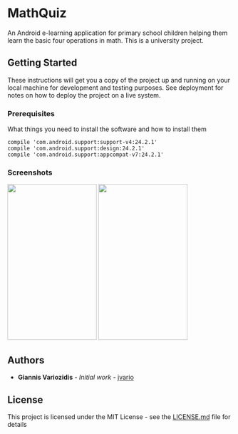 # MathQuiz
An Android e-learning application for primary school children helping them learn  the basic four operations in math. This is a university project.

## Getting Started

These instructions will get you a copy of the project up and running on your local machine for development and testing purposes. See deployment for notes on how to deploy the project on a live system.

### Prerequisites

What things you need to install the software and how to install them

```
compile 'com.android.support:support-v4:24.2.1'
compile 'com.android.support:design:24.2.1'
compile 'com.android.support:appcompat-v7:24.2.1'
```

### Screenshots
<img src="https://user-images.githubusercontent.com/19184453/80913611-8f568900-8d4e-11ea-9fe7-9a2ecfa9ae2a.png" width="200" height="350"> <img src="https://user-images.githubusercontent.com/19184453/80913624-a4cbb300-8d4e-11ea-948e-753f4c9480ee.png" width="200" height="350" />


## Authors

* **Giannis Variozidis** - *Initial work* - [jvario](https://github.com/jvario)

## License
This project is licensed under the MIT License - see the [LICENSE.md](LICENSE.md) file for details


